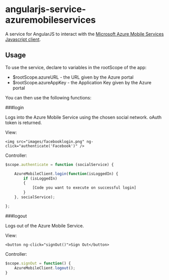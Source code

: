 angularjs-service-azuremobileservices
=====================================

A service for AngularJS to interact with the [Microsoft Azure Mobile Services Javascript client](http://msdn.microsoft.com/en-us/library/windowsazure/jj554207.aspx).

Usage
-----

To use the service, declare to variables in the rootScope of the app:

-	$rootScope.azureURL - the URL given by the Azure portal
-	$rootScope.azureAppKey - the Application Key given by the Azure portal

You can then use the following functions:

###login

Logs into the Azure Mobile Service using the chosen social network. oAuth token is returned.

View:

`<img src="images/facebooklogin.png" ng-click="authenticate('Facebook')" />`

Controller:

```javascript
$scope.authenticate = function (socialService) {

	AzureMobileClient.login(function(isLoggedIn) {
		if (isLoggedIn)
		{
			[Code you want to execute on successful login]
		}
	}, socialService);

};
```

###logout

Logs out of the Azure Mobile Service.

View:

`<button ng-click="signOut()">Sign Out</button>`

Controller:

```javascript
$scope.signOut = function() {		
	AzureMobileClient.logout();
}
```

